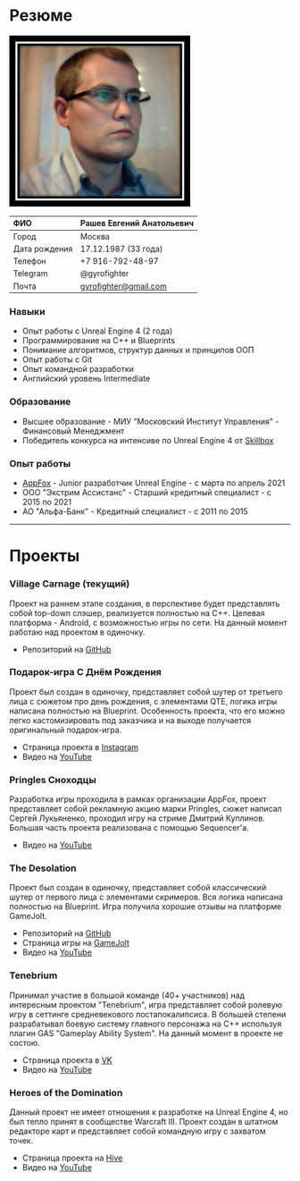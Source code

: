 # Резюме

![Photo](https://raw.githubusercontent.com/Gyrofighter/gyrofighter.github.io/master/Image/Image3.png)

|ФИО| Рашев Евгений Анатольевич|
|:----------------|:----------------|
|Город|Москва|
|Дата рождения | 17.12.1987 (33 года)|
|Телефон|  +7 916-792-48-97|
|Telegram|@gyrofighter|
|Почта|  gyrofighter@gmail.com|

### Навыки
- Опыт работы с Unreal Engine 4 (2 года)
- Программирование на С++ и Blueprints
- Понимание алгоритмов, структур данных и принципов ООП
- Опыт работы с Git
- Опыт командной разработки
- Английский уровень Intermediate

### Образование
- Высшее образование - МИУ "Московский Институт Управления" - Финансовый Менеджмент
- Победитель конкурса на интенсиве по Unreal Engine 4 от [Skillbox](https://youtu.be/ofUYAFL-FsM?t=4975)

### Опыт работы
- [AppFox](https://appfox.ru/) - Junior разработчик Unreal Engine - с марта по апрель 2021
- ООО "Экстрим Ассистанс" - Старший кредитный специалист - с 2015 по 2021
- АО "Альфа-Банк" - Кредитный специалист - с 2011 по 2015

-----------------------------------

# Проекты

### Village Carnage (текущий)
Проект на раннем этапе создания, в перспективе будет представлять собой top-down слэшер, реализуется полностью на C++. Целевая платформа - Android, с возможностью игры по сети. На данный момент работаю над проектом в одиночку.

- Репозиторий на [GitHub](https://github.com/Gyrofighter/village-carnage)

### Подарок-игра С Днём Рождения
Проект был создан в одиночку, представляет собой шутер от третьего лица с сюжетом про день рождения, с элементами QTE, логика игры написана полностью на Blueprint. Особенность проекта, что его можно легко кастомизировать под заказчика и на выходе получается оригинальный подарок-игра.

- Страница проекта в [Instagram](https://www.instagram.com/cyber_gift/)
- Видео на [YouTube](https://youtu.be/qpjlMAWmiVs)

### Pringles Сноходцы
Разработка игры проходила в рамках организации AppFox, проект представляет собой рекламную акцию марки Pringles, сюжет написал Сергей Лукьяненко, проходил игру на стриме Дмитрий Куплинов. Большая часть проекта реализована с помощью Sequencer'a.

- Видео на [YouTube](https://youtu.be/urCVKp3UpME)

### The Desolation
Проект был создан в одиночку, представляет собой классический шутер от первого лица с элементами скримеров. Вся логика написана полностью на Blueprint. Игра получила хорошие отзывы на платформе GameJolt.
- Репозиторий на [GitHub](https://github.com/Gyrofighter/the-desolation)
- Страница игры на [GameJolt](https://gamejolt.com/games/TheDesolation/549094)
- Видео на [YouTube](https://youtu.be/E3oXuLKkd7k)

### Tenebrium
Принимал участие в большой команде (40+ участников) над интересным проектом "Tenebrium", игра представляет собой ролевую игру в сеттинге средневекового постапокалипсиса. В большей степени разрабатывал боевую систему главного персонажа на C++ используя плагин GAS "Gameplay Ability System". На данный момент в проекте не состою.
- Страница проекта в [VK](https://vk.com/tenebrium_covenant)
- Видео на [YouTube](https://youtu.be/wDMjodAT25g)

### Heroes of the Domination
Данный проект не имеет отношения к разработке на Unreal Engine 4, но был тепло принят в сообществе Warcraft III. Проект создан в штатном редакторе карт и представляет собой командную игру с захватом точек.
- Страница проекта на [Hive](https://www.hiveworkshop.com/threads/heroes-of-the-domination-v1-11.313863/)
- Видео на [YouTube](https://youtu.be/aOjCUhfz7k8)
